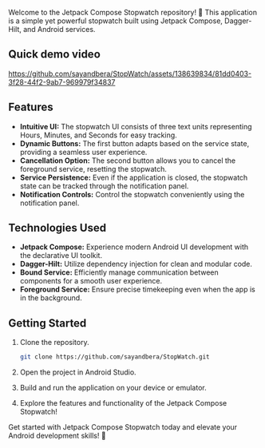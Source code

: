 Welcome to the Jetpack Compose Stopwatch repository! 🚀 This application is a simple yet powerful stopwatch built using Jetpack Compose, Dagger-Hilt, and Android services.

## Quick demo video
https://github.com/sayandbera/StopWatch/assets/138639834/81dd0403-3f28-44f2-9ab7-969979f34837

## Features

- **Intuitive UI:** The stopwatch UI consists of three text units representing Hours, Minutes, and Seconds for easy tracking.
- **Dynamic Buttons:** The first button adapts based on the service state, providing a seamless user experience.
- **Cancellation Option:** The second button allows you to cancel the foreground service, resetting the stopwatch.
- **Service Persistence:** Even if the application is closed, the stopwatch state can be tracked through the notification panel.
- **Notification Controls:** Control the stopwatch conveniently using the notification panel.

## Technologies Used

- **Jetpack Compose:** Experience modern Android UI development with the declarative UI toolkit.
- **Dagger-Hilt:** Utilize dependency injection for clean and modular code.
- **Bound Service:** Efficiently manage communication between components for a smooth user experience.
- **Foreground Service:** Ensure precise timekeeping even when the app is in the background.

## Getting Started

1. Clone the repository.
   ```bash
   git clone https://github.com/sayandbera/StopWatch.git
   ```

2. Open the project in Android Studio.

3. Build and run the application on your device or emulator.

4. Explore the features and functionality of the Jetpack Compose Stopwatch!

Get started with Jetpack Compose Stopwatch today and elevate your Android development skills! 🚀
